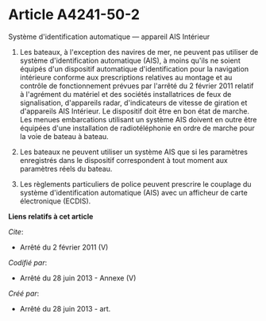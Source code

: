 # Article A4241-50-2

Système d'identification automatique ― appareil AIS Intérieur 

1. Les bateaux, à l'exception des navires de mer, ne peuvent pas utiliser de système d'identification automatique (AIS), à
moins qu'ils ne soient équipés d'un dispositif automatique d'identification pour la navigation intérieure conforme aux
prescriptions relatives au montage et au contrôle de fonctionnement prévues par l'arrêté du 2 février 2011 relatif à
l'agrément du matériel et des sociétés installatrices de feux de signalisation, d'appareils radar, d'indicateurs de vitesse
de giration et d'appareils AIS Intérieur. Le dispositif doit être en bon état de marche. Les menues embarcations utilisant un
système AIS doivent en outre être équipées d'une installation de radiotéléphonie en ordre de marche pour la voie de bateau à
bateau. 

2. Les bateaux ne peuvent utiliser un système AIS que si les paramètres enregistrés dans le dispositif correspondent à tout
moment aux paramètres réels du bateau. 

3. Les règlements particuliers de police peuvent prescrire le couplage du système d'identification automatique (AIS) avec un
afficheur de carte électronique (ECDIS).

**Liens relatifs à cet article**

_Cite_:

  - Arrêté du 2 février 2011 (V)

_Codifié par_:

  - Arrêté du 28 juin 2013 -  Annexe (V)

_Créé par_:

  - Arrêté du 28 juin 2013 - art.
